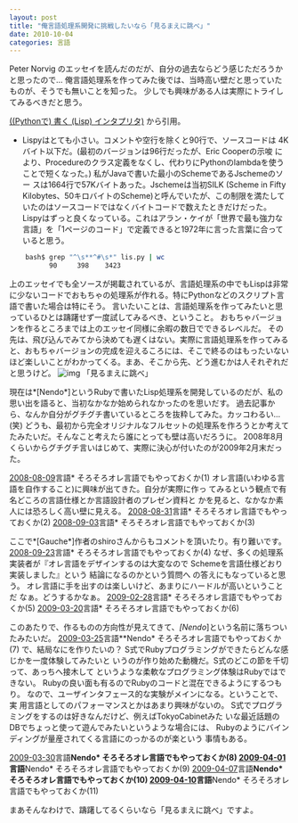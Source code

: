 ```yaml
---
layout: post
title: "俺言語処理系開発に挑戦したいなら「見るまえに跳べ」"
date: 2010-10-04
categories: 言語
---
```

Peter Norvig のエッセイを読んだのだが、自分の過去ならどう感じただろうかと思ったので…
俺言語処理系を作ってみた後では、当時高い壁だと思っていたものが、そうでも無いことを知った。
少しでも興味がある人は実際にトライしてみるべきだと思う。

 [((Pythonで) 書く (Lisp) インタプリタ)](http://www.aoky.net/articles/peter_norvig/lispy.htm) から引用。
  * Lispyはとても小さい。コメントや空行を除くと90行で、ソースコードは
    4Kバイト以下だ。(最初のバージョンは96行だったが、Eric Cooperの示唆
    により、Procedureのクラス定義をなくし、代わりにPythonのlambdaを使う
    ことで短くなった。) 私がJavaで書いた最小のSchemeであるJschemeのソー
    スは1664行で57Kバイトあった。Jschemeは当初SILK (Scheme in Fifty
    Kilobytes、50キロバイトのScheme)と呼んでいたが、この制限を満たして
    いたのはソースコードではなくバイトコードで数えたときだけだった。
    Lispyはずっと良くなっている。これはアラン・ケイが「世界で最も強力な
    言語」を「1ページのコード」で定義できると1972年に言った言葉に合って
    いると思う。
```bash
    bash$ grep "^\s**^#\s*" lis.py | wc
          90     398    3423
```

上のエッセイでも全ソースが掲載されているが、言語処理系の中でもLispは非常に少ないコードでおもちゃの処理系が作れる。特にPythonなどのスクリプト言語で書いた場合は特にそう。
言いたいことは、言語処理系を作ってみたいと思っているひとは躊躇せず一度試してみるべき、ということ。
おもちゃバージョンを作るところまでは上のエッセイ同様に余暇の数日でできるレベルだ。
その先は、飛び込んでみてから決めても遅くはない。実際に言語処理系を作ってみると、おもちゃバージョンの完成を迎えるころには、そこで終るのはもったいないほど楽しいことがわかってくる。まあ、そこから先、どう進むかは人それぞれだと思うけど。
 ![img](http://farm1.static.flickr.com/29/47600591_c90588870e_m.jpg) 「見るまえに跳べ」

現在は*[Nendo*]というRubyで書いたLisp処理系を開発しているのだが、私の思い出を語ると、当初なかなか始められなかったのを思いだす。
過去記事から、なんか自分がグチグチ書いているところを抜粋してみた。カッコわるい…(笑)
どうも、最初から完全オリジナルなフルセットの処理系を作ろうとか考えてたみたいだ。そんなこと考えたら誰にとっても壁は高いだろうに。
2008年8月くらいからグチグチ言いはじめて、実際に決心が付いたのが2009年2月末だった。

 [2008-08-09](2008-08-09-post.md)言語* そろそろオレ言語でもやっておくか(1)
  オレ言語(いわゆる言語を自作すること)に興味が出てきた。自分が実際に作っ
  てみるという観点で有名どころの言語仕様とか言語設計者のプレゼン資料と
  かを見ると、なかなか素人には恐ろしく高い壁に見える。
 [2008-08-31](2008-08-31-post.md)言語* そろそろオレ言語でもやっておくか(2)
 [2008-09-03](2008-09-03-post.md)言語* そろそろオレ言語でもやっておくか(3)

ここで*[Gauche*]作者のshiroさんからもコメントを頂いたり。有り難いです。
 [2008-09-23](2008-09-23-post.md)言語* そろそろオレ言語でもやっておくか(4)
  なぜ、多くの処理系実装者が『オレ言語をデザインするのは大変なので
  Schemeを言語仕様どおり実装しました』という 結論になるのかという質問へ
  の答えにもなっていると思う。
  オレ言語に手を出すのは楽しいけど、あまりにハードルが高いということだ
  なぁ。どうするかなぁ。
 [2009-02-28](2009-02-28-post.md)言語* そろそろオレ言語でもやっておくか(5)
 [2009-03-20](2009-03-20-post.md)言語* そろそろオレ言語でもやっておくか(6)

このあたりで、作るものの方向性が見えてきて、*[Nendo*]という名前に落ちついたみたいだ。
 [2009-03-25](2009-03-25-post.md)言語**Nendo* そろそろオレ言語でもやっておくか(7)
 で、結局なにを作りたいの？
   S式でRubyプログラミングができたらどんな感じかを一度体験してみたいと
   いうのが作り始めた動機だ。S式のどこの節を千切って、あっちへ接木して
   というような柔軟なプログラミング体験はRubyではできない。
   Rubyの良い面も有るのでRubyのコードと混在できるようにするつもり。
   なので、ユーザインタフェース的な実験がメインになる。ということで、実
   用言語としてのパフォーマンスとかはあまり興味がないの。
   S式でプログラミングをするのは好きなんだけど、例えばTokyoCabinetみた
   いな最近話題のDBでちょっと使って遊んでみたいというような場合には、
   Rubyのようにバインディングが量産されてくる言語にのっかるのが楽という
   事情もある。

 [2009-03-30](2009-03-30-post.md)言語**Nendo* そろそろオレ言語でもやっておくか(8)
 [2009-04-01](2009-04-01-post.md)言語**Nendo* そろそろオレ言語でもやっておくか(9)
 [2009-04-07](2009-04-07-post.md)言語**Nendo* そろそろオレ言語でもやっておくか(10)
 [2009-04-10](2009-04-10-post.md)言語**Nendo* そろそろオレ言語でもやっておくか(11)

まあそんなわけで、躊躇してるくらいなら「見るまえに跳べ」ですよ。
